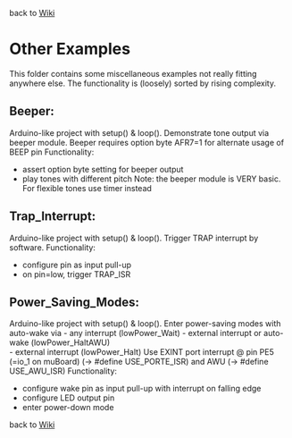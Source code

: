 back to [Wiki](https://github.com/gicking/STM8_templates/wiki)


Other Examples
=================

This folder contains some miscellaneous examples not really fitting anywhere else. 
The functionality is (loosely) sorted by rising complexity.


Beeper:
----------
  Arduino-like project with setup() & loop(). 
  Demonstrate tone output via beeper module.
  Beeper requires option byte AFR7=1 for alternate usage of BEEP pin 
  Functionality:
  - assert option byte setting for beeper output 
  - play tones with different pitch
  Note: the beeper module is VERY basic. For flexible tones use timer instead 


Trap_Interrupt:
----------
  Arduino-like project with setup() & loop(). 
  Trigger TRAP interrupt by software. 
  Functionality:
  - configure pin as input pull-up
  - on pin=low, trigger TRAP_ISR


Power_Saving_Modes:
----------
  Arduino-like project with setup() & loop(). 
  Enter power-saving modes with auto-wake via 
    - any interrupt (lowPower_Wait)
    - external interrupt or auto-wake (lowPower_HaltAWU)  
    - external interrupt (lowPower_Halt)
  Use EXINT port interrupt @ pin PE5 (=io_1 on muBoard)
  (-> #define USE_PORTE_ISR) and AWU (-> #define USE_AWU_ISR)
  Functionality:
  - configure wake pin as input pull-up with interrupt on falling edge
  - configure LED output pin
  - enter power-down mode


back to [Wiki](https://github.com/gicking/STM8_templates/wiki)

